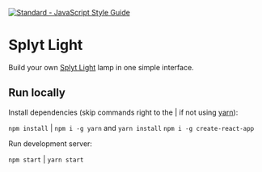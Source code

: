[![Standard - JavaScript Style Guide](https://img.shields.io/badge/code%20style-standard-brightgreen.svg)](http://standardjs.com/)

# Splyt Light

Build your own [Splyt Light](http://www.splytlight.com/) lamp in one simple interface.

## Run locally

Install dependencies (skip commands right to the | if not using [yarn](https://github.com/yarnpkg/yarn)):

`npm install` | `npm i -g yarn` and `yarn install`
`npm i -g create-react-app`

Run development server:

`npm start` | `yarn start`
